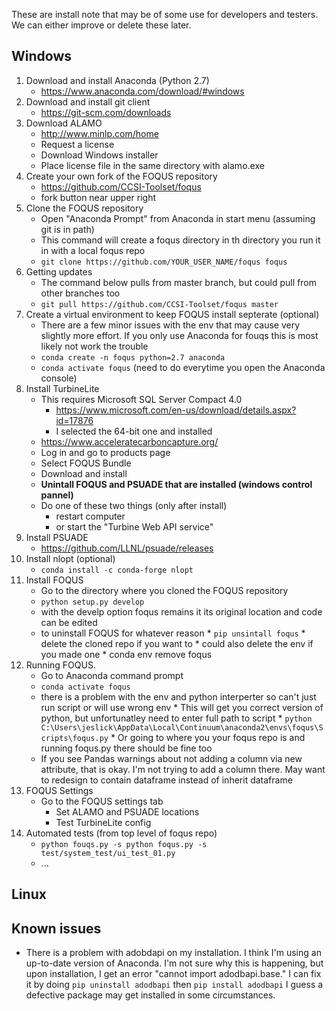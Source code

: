 These are install note that may be of some use for developers and testers.  We can either improve or delete these later.

## Windows

1. Download and install Anaconda (Python 2.7)
      - https://www.anaconda.com/download/#windows
2. Download and install git client
      - https://git-scm.com/downloads
3. Download ALAMO
      - http://www.minlp.com/home
      - Request a license
      - Download Windows installer
      - Place license file in the same directory with alamo.exe
4. Create your own fork of the FOQUS repository
      - https://github.com/CCSI-Toolset/foqus
      - fork button near upper right
5. Clone the FOQUS repository
      - Open "Anaconda Prompt" from Anaconda in start menu (assuming git is in path)
      - This command will create a foqus directory in th directory you run it in with a local foqus repo
      - ```git clone https://github.com/YOUR_USER_NAME/foqus foqus```
6. Getting updates
      - The command below pulls from master branch, but could pull from other branches too
      - ```git pull https://github.com/CCSI-Toolset/foqus master```
7. Create a virtual environment to keep FOQUS install septerate (optional)
      - There are a few minor issues with the env that may cause very slightly more effort.  If you only use Anaconda for fouqs this is most likely not work the trouble
      - ```conda create -n foqus python=2.7 anaconda```
      - ```conda activate foqus``` (need to do everytime you open the Anaconda console)
8. Install TurbineLite
      * This requires Microsoft SQL Server Compact 4.0
          * https://www.microsoft.com/en-us/download/details.aspx?id=17876
          * I selected the 64-bit one and installed
      * https://www.acceleratecarboncapture.org/
      * Log in and go to products page
      * Select FOQUS Bundle
      * Download and install
      * **Unintall FOQUS and PSUADE that are installed (windows control pannel)**
      * Do one of these two things (only after install)
          * restart computer
          * or start the "Turbine Web API service"
9. Install PSUADE
      - https://github.com/LLNL/psuade/releases
10. Install nlopt (optional)
      - ```conda install -c conda-forge nlopt```
11. Install FOQUS
      * Go to the directory where you cloned the FOQUS repository
      * ```python setup.py develop```
      * with the develp option foqus remains it its original location and code can be edited
      * to uninstall FOQUS for whatever reason
            * ```pip unsintall foqus```
            * delete the cloned repo if you want to
            * could also delete the env if you made one
                  * conda env remove foqus
12. Running FOQUS.
      * Go to Anaconda command prompt
      * ```conda activate foqus```
      * there is a problem with the env and python interperter so can't just run script or will use wrong env
            * This will get you correct version of python, but unfortunatley need to enter full path to script
                * ```python C:\Users\jeslick\AppData\Local\Continuum\anaconda2\envs\foqus\Scripts\foqus.py```
	          * Or going to where you your foqus repo is and running foqus.py there should be fine too
      * If you see Pandas warnings about not adding a column via new attribute, that is okay.  I'm not trying to add a column there. May want to redesign to contain dataframe instead of inherit dataframe
13. FOQUS Settings
	- Go to the FOQUS settings tab
        - Set ALAMO and PSUADE locations
        - Test TurbineLite config
14. Automated tests (from top level of foqus repo)
	- ```python fouqs.py -s python foqus.py -s test/system_test/ui_test_01.py```
	- ...

## Linux

## Known issues

* There is a problem with adobdapi on my installation.  I think I'm using an
up-to-date version of Anaconda.  I'm not sure why this is happening, but upon
installation, I get an error "cannot import adodbapi.base."  I can fix it by
doing ```pip uninstall adodbapi``` then ```pip install adodbapi``` I guess a
defective package may get installed in some circumstances.
